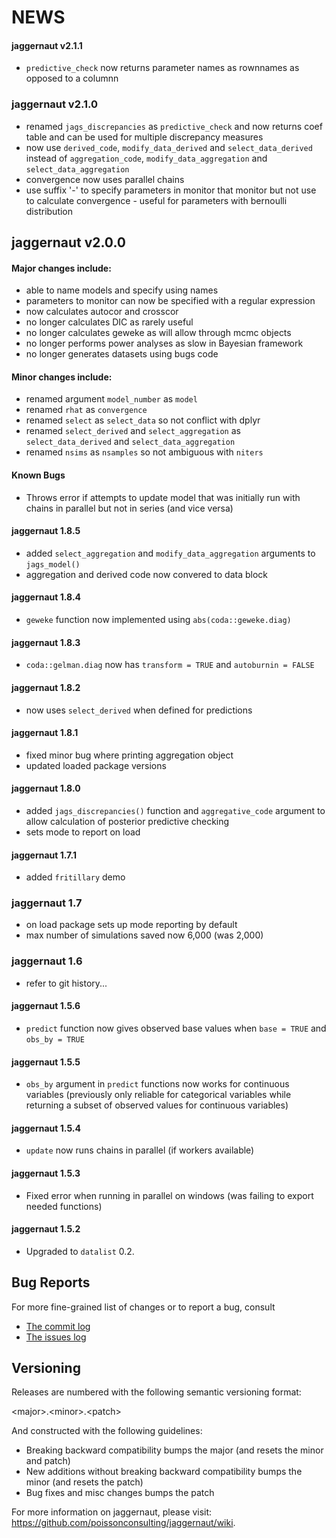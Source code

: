 # NEWS

#### jaggernaut v2.1.1

* `predictive_check` now returns parameter names as rownnames as opposed
to a columnn

### jaggernaut v2.1.0

* renamed `jags_discrepancies` as `predictive_check` and now
returns coef table and can be used for multiple discrepancy measures
* now use `derived_code`, `modify_data_derived` and `select_data_derived`
instead of `aggregation_code`, `modify_data_aggregation` and
`select_data_aggregation`
* convergence now uses parallel chains
* use suffix '-' to specify parameters in monitor that monitor
but not use to calculate convergence - useful for parameters with 
bernoulli distribution


## jaggernaut v2.0.0

#### Major changes include:

* able to name models and specify using names
* parameters to monitor can now be specified with a regular expression
* now calculates autocor and crosscor
* no longer calculates DIC as rarely useful
* no longer calculates geweke as will allow through mcmc objects
* no longer performs power analyses as slow in Bayesian framework
* no longer generates datasets using bugs code

#### Minor changes include:

* renamed argument `model_number` as `model`
* renamed `rhat` as `convergence`
* renamed `select` as `select_data` so not conflict with dplyr
* renamed `select_derived` and `select_aggregation` as `select_data_derived`
and `select_data_aggregation`
* renamed `nsims` as `nsamples` so not ambiguous with `niters`

#### Known Bugs

* Throws error if attempts to update model that was initially
run with chains in parallel but not in series (and vice versa)

#### jaggernaut 1.8.5

- added `select_aggregation` and `modify_data_aggregation` arguments to `jags_model()`
- aggregation and derived code now convered to data block

#### jaggernaut 1.8.4

- `geweke` function now implemented using `abs(coda::geweke.diag)`

#### jaggernaut 1.8.3

- `coda::gelman.diag` now has `transform = TRUE` and `autoburnin = FALSE`

####  jaggernaut 1.8.2

- now uses `select_derived` when defined for predictions

####  jaggernaut 1.8.1

- fixed minor bug where printing aggregation object
- updated loaded package versions

####  jaggernaut 1.8.0

- added `jags_discrepancies()` function and `aggregative_code` argument
to allow calculation of posterior predictive checking
- sets mode to report on load

####  jaggernaut 1.7.1

- added `fritillary` demo

###  jaggernaut 1.7

- on load package sets up mode reporting by default
- max number of simulations saved now 6,000 (was 2,000)

### jaggernaut 1.6

* refer to git history...

####  jaggernaut 1.5.6

* `predict` function now gives observed base values when `base = TRUE` and
`obs_by = TRUE`

####  jaggernaut 1.5.5

* `obs_by` argument in `predict` functions now works for continuous 
variables (previously only reliable for categorical variables while returning
a subset of observed values for continuous variables)

####  jaggernaut 1.5.4

* `update` now runs chains in parallel (if workers available)

####  jaggernaut 1.5.3

* Fixed error when running in parallel on windows (was failing to export
needed functions)

#### jaggernaut 1.5.2

* Upgraded to `datalist` 0.2.

## Bug Reports 

For more fine-grained list of changes or to report a bug, consult 

* [The commit log](https://github.com/poissonconsulting/jaggernaut/commits/master)
* [The issues log](https://github.com/poissonconsulting/jaggernaut/issues)

## Versioning

Releases are numbered with the following semantic versioning format:

\<major\>.\<minor\>.\<patch\>

And constructed with the following guidelines:

* Breaking backward compatibility bumps the major (and resets the minor 
  and patch)
* New additions without breaking backward compatibility bumps the minor 
  (and resets the patch)
* Bug fixes and misc changes bumps the patch

For more information on jaggernaut, please visit: 
https://github.com/poissonconsulting/jaggernaut/wiki.


